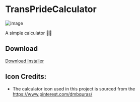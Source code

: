 # TransPrideCalculator
![image](https://github.com/d-anshul/TransPrideCalculator/assets/82749393/d867f9b8-679b-40be-b514-e33b50c01b83)

A simple calculator 🏳️‍⚧️

## Download
[Download Installer](mysetup.exe)

## Icon Credits:
- The calculator icon used in this project is sourced from the https://www.pinterest.com/dmbquras/
